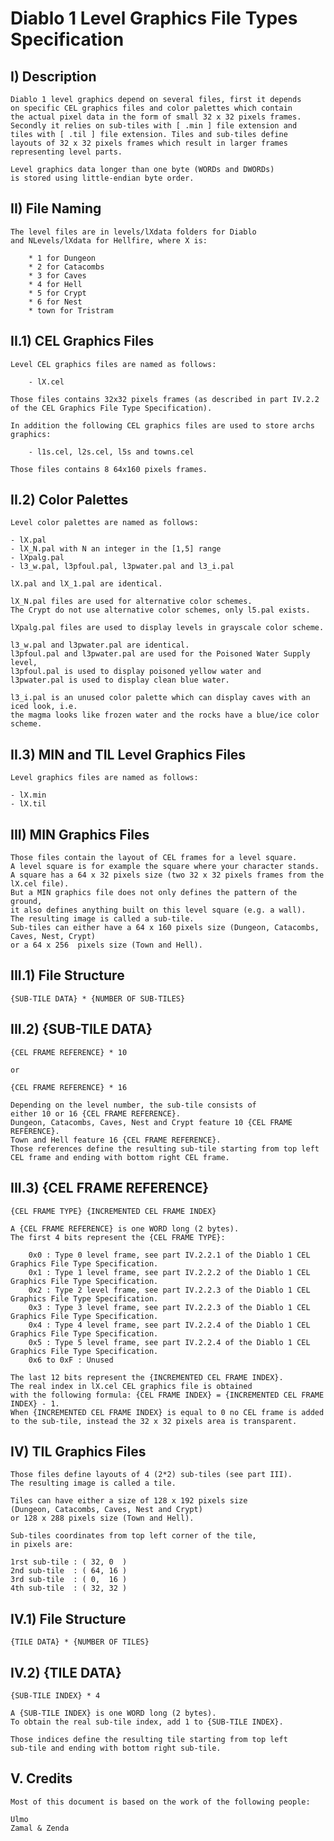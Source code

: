 Diablo 1 Level Graphics File Types Specification
================================================

I) Description
--------------

	Diablo 1 level graphics depend on several files, first it depends
	on specific CEL graphics files and color palettes which contain 
	the actual pixel data in the form of small 32 x 32 pixels frames. 
	Secondly it relies on sub-tiles with [ .min ] file extension and 
	tiles with [ .til ] file extension. Tiles and sub-tiles define
	layouts of 32 x 32 pixels frames which result in larger frames
	representing level parts.

	Level graphics data longer than one byte (WORDs and DWORDs)
	is stored using little-endian byte order.


II) File Naming
---------------

	The level files are in levels/lXdata folders for Diablo
	and NLevels/lXdata for Hellfire, where X is:
	
		* 1 for Dungeon
		* 2 for Catacombs
		* 3 for Caves
		* 4 for Hell
		* 5 for Crypt
		* 6 for Nest
		* town for Tristram


II.1) CEL Graphics Files
------------------------
	
	Level CEL graphics files are named as follows:
	
		- lX.cel

	Those files contains 32x32 pixels frames (as described in part IV.2.2
	of the CEL Graphics File Type Specification).

	In addition the following CEL graphics files are used to store archs graphics:
	
		- l1s.cel, l2s.cel, l5s and towns.cel 

	Those files contains 8 64x160 pixels frames.


II.2) Color Palettes
--------------------
	
	Level color palettes are named as follows:
	
	- lX.pal
	- lX_N.pal with N an integer in the [1,5] range
	- lXpalg.pal
	- l3_w.pal, l3pfoul.pal, l3pwater.pal and l3_i.pal

	lX.pal and lX_1.pal are identical.
	
	lX_N.pal files are used for alternative color schemes.
	The Crypt do not use alternative color schemes, only l5.pal exists.
	
	lXpalg.pal files are used to display levels in grayscale color scheme.

	l3_w.pal and l3pwater.pal are identical.
	l3pfoul.pal and l3pwater.pal are used for the Poisoned Water Supply level,
	l3pfoul.pal is used to display poisoned yellow water and
	l3pwater.pal is used to display clean blue water.
	
	l3_i.pal is an unused color palette which can display caves with an iced look, i.e.
	the magma looks like frozen water and the rocks have a blue/ice color scheme.


II.3) MIN and TIL Level Graphics Files
--------------------------------------

	Level graphics files are named as follows:

	- lX.min
	- lX.til


III) MIN Graphics Files
-----------------------

	Those files contain the layout of CEL frames for a level square.
	A level square is for example the square where your character stands.
	A square has a 64 x 32 pixels size (two 32 x 32 pixels frames from the lX.cel file).
	But a MIN graphics file does not only defines the pattern of the ground,
	it also defines anything built on this level square (e.g. a wall).
	The resulting image is called a sub-tile.
	Sub-tiles can either have a 64 x 160 pixels size (Dungeon, Catacombs, Caves, Nest, Crypt)
	or a 64 x 256  pixels size (Town and Hell).


III.1) File Structure
---------------------

	{SUB-TILE DATA} * {NUMBER OF SUB-TILES}


III.2) {SUB-TILE DATA}
----------------------

	{CEL FRAME REFERENCE} * 10
	
	or
	
	{CEL FRAME REFERENCE} * 16
	
	Depending on the level number, the sub-tile consists of 
	either 10 or 16 {CEL FRAME REFERENCE}.
	Dungeon, Catacombs, Caves, Nest and Crypt feature 10 {CEL FRAME REFERENCE}.
	Town and Hell feature 16 {CEL FRAME REFERENCE}.
	Those references define the resulting sub-tile starting from top left
	CEL frame and ending with bottom right CEL frame.


III.3) {CEL FRAME REFERENCE}
----------------------------
	
	{CEL FRAME TYPE} {INCREMENTED CEL FRAME INDEX}

	A {CEL FRAME REFERENCE} is one WORD long (2 bytes).
	The first 4 bits represent the {CEL FRAME TYPE}:

		0x0 : Type 0 level frame, see part IV.2.2.1 of the Diablo 1 CEL Graphics File Type Specification.
		0x1 : Type 1 level frame, see part IV.2.2.2 of the Diablo 1 CEL Graphics File Type Specification.
		0x2 : Type 2 level frame, see part IV.2.2.3 of the Diablo 1 CEL Graphics File Type Specification.
		0x3 : Type 3 level frame, see part IV.2.2.3 of the Diablo 1 CEL Graphics File Type Specification.
		0x4 : Type 4 level frame, see part IV.2.2.4 of the Diablo 1 CEL Graphics File Type Specification.
		0x5 : Type 5 level frame, see part IV.2.2.4 of the Diablo 1 CEL Graphics File Type Specification.
		0x6 to 0xF : Unused
	
	The last 12 bits represent the {INCREMENTED CEL FRAME INDEX}.
	The real index in lX.cel CEL graphics file is obtained 
	with the following formula: {CEL FRAME INDEX} = {INCREMENTED CEL FRAME INDEX} - 1.
	When {INCREMENTED CEL FRAME INDEX} is equal to 0 no CEL frame is added
	to the sub-tile, instead the 32 x 32 pixels area is transparent.


IV) TIL Graphics Files
----------------------

	Those files define layouts of 4 (2*2) sub-tiles (see part III).
	The resulting image is called a tile.
	
	Tiles can have either a size of 128 x 192 pixels size 
	(Dungeon, Catacombs, Caves, Nest and Crypt) 
	or 128 x 288 pixels size (Town and Hell).
	
	Sub-tiles coordinates from top left corner of the tile, 
	in pixels are:
	
	1rst sub-tile : ( 32, 0  )
	2nd sub-tile  : ( 64, 16 )
	3rd sub-tile  : ( 0,  16 )
	4th sub-tile  : ( 32, 32 )


IV.1) File Structure
--------------------

	{TILE DATA} * {NUMBER OF TILES}


IV.2) {TILE DATA}
-----------------

	{SUB-TILE INDEX} * 4
	
	A {SUB-TILE INDEX} is one WORD long (2 bytes).
	To obtain the real sub-tile index, add 1 to {SUB-TILE INDEX}.
	
	Those indices define the resulting tile starting from top left
	sub-tile and ending with bottom right sub-tile.


V. Credits
----------

	Most of this document is based on the work of the following people:

	Ulmo
	Zamal & Zenda

